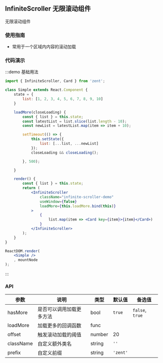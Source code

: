 ## InfiniteScroller 无限滚动组件

无限滚动组件

### 使用指南

-  常用于一个区域内内容的滚动加载

### 代码演示

:::demo 基础用法
```jsx
import { InfiniteScroller, Card } from 'zent';

class Simple extends React.Component {
	state = {
		list: [1, 2, 3, 4, 5, 6, 7, 8, 9, 10]
	}

	loadMore(closeLoading) {
		const { list } = this.state;
		const latestList = list.slice(list.length - 10);
		const newList = latestList.map(item => item + 10);

		setTimeout(() => {
			this.setState({
				list: [...list, ...newList]
			});
			closeLoading && closeLoading();

		}, 500);

	}

	render() {
		const { list } = this.state;
		return (
			<InfiniteScroller
				className="infinite-scroller-demo"
				useWindow={false}
				loadMore={this.loadMore.bind(this)}
			>
				{
					list.map(item => <Card key={item}>{item}</Card>)
				}
			</InfiniteScroller>
		);
	}
}

ReactDOM.render(
	<Simple />
	, mountNode
);

```
:::

### API

| 参数             	 	| 说明                          | 类型                | 默认值       		 | 备选值           							  			         |
| ------------------ | ---------------------------- | ------------------- | ---------------- | --------------------------------------------  |
| hasMore            | 是否可以调用加载更多方法         | bool                | `true`           | `false`, `true`                               |
| loadMore      		 | 加载更多的回调函数              | func                |                  |  							  			                       |
| offset             | 触发滚动加载的阈值              | number              | 20               |                                               |
| className          | 自定义额外类名                  | string              | `''`						 |                                               |
| prefix             | 自定义前缀                     | string              | `'zent'`				  |																			          |

<style>
.infinite-scroller-demo {
	height: 300px;
	overflow-y: auto;
}
</style>
